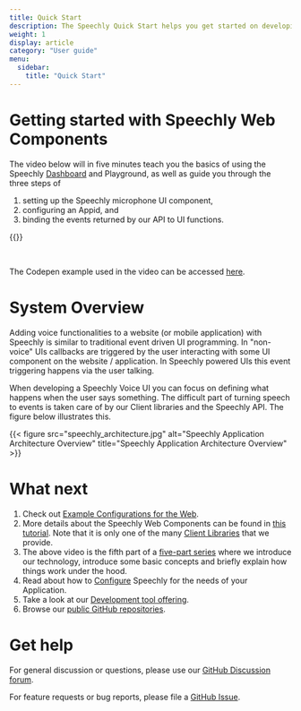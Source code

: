 ```yaml
---
title: Quick Start
description: The Speechly Quick Start helps you get started on developing with Speechly on the Web.
weight: 1
display: article
category: "User guide"
menu:
  sidebar:
    title: "Quick Start"
---
```

# Getting started with Speechly Web Components
The video below will in five minutes teach you the basics of using the Speechly [Dashboard](https://www.speechly.com/dashboard) and Playground, as well as guide you through the three steps of
1. setting up the Speechly microphone UI component,
2. configuring an Appid, and
3. binding the events returned by our API to UI functions.

{{<youtube QmpFAJmF1gk>}}

<br>

The Codepen example used in the video can be accessed [here](https://codepen.io/hheikinh/pen/ExmMxpZ).

# System Overview
Adding voice functionalities to a website (or mobile application) with Speechly is similar to traditional event driven UI programming. In "non-voice" UIs callbacks are triggered by the user interacting with some UI component on the website / application. In Speechly powered UIs this event triggering happens via the user talking.

When developing a Speechly Voice UI you can focus on defining what happens when the user says something. The difficult part of turning speech to events is taken care of by our Client libraries and the Speechly API. The figure below illustrates this.

{{< figure src="speechly_architecture.jpg" alt="Speechly Application Architecture Overview" title="Speechly Application Architecture Overview" >}}

# What next
1. Check out [Example Configurations for the Web](/web-examples/).
2. More details about the Speechly Web Components can be found in [this tutorial](https://unpkg.com/@speechly/browser-ui/core/). Note that it is only one of the many [Client Libraries](/client-libraries/) that we provide.
3. The above video is the fifth part of a [five-part series](how-speechly-works) where we introduce our technology, introduce some basic concepts and briefly explain how things work under the hood.
4. Read about how to [Configure](/slu-examples/) Speechly for the needs of your Application.
5. Take a look at our [Development tool offering](/dev-tools).
6. Browse our [public GitHub repositories](https://github.com/speechly).

# Get help

For general discussion or questions, please use our [GitHub Discussion forum](https://github.com/speechly/speechly/discussions).

For feature requests or bug reports, please file a [GitHub Issue](https://github.com/speechly/speechly/issues).